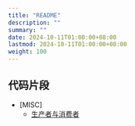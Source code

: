 ```yaml
---
title: "README"
description: ""
summary: ""
date: 2024-10-11T01:00:00+08:00
lastmod: 2024-10-11T01:00:00+08:00
weight: 100
---
```


## 代码片段

* [MISC]
  * [生产者与消费者](/zh-cn/snippets/misc/producer-consumer/)
